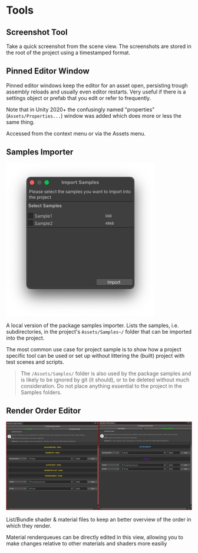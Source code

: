 # Tools

## Screenshot Tool

Take a quick screenshot from the scene view. The screenshots are stored in the root of the project using a timestamped format.

## Pinned Editor Window

Pinned editor windows keep the editor for an asset open, persisting trough assembly reloads and
usually even editor restarts. Very useful if there is a settings object or prefab that you edit
or refer to frequently.

Note that in Unity 2020+ the confusingly named "properties" (`Assets/Properties...`) window was added which does more or
less the same thing.

Accessed from the context menu or via the Assets menu.

## Samples Importer

![](../images/SamplesImporter.png)

A local version of the package samples importer. Lists the samples, i.e. subdirectories, in the project's `Assets/Samples~/` folder that can be imported into the project.

The most common use case for project sample is to show how a project specific tool can be used or set up without littering the (built) project with test scenes and scripts.

> The `/Assets/Samples/` folder is also used by the package samples and is likely to be ignored by git (it should), or to be deleted without much consideration. Do not place anything essential to the project in the Samples folders.

## Render Order Editor

![](../images/RenderOrderEditor.png)

List/Bundle shader & material files to keep an better overview of the order in which they render.

Material renderqueues can be directly edited in this view, allowing you to make changes relative to other materials and shaders more easiliy